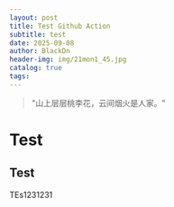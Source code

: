 ```yaml
---
layout: post
title: Test Github Action
subtitle: test
date: 2025-09-08
author: BlackDn
header-img: img/21mon1_45.jpg
catalog: true
tags:
---
```


> "山上层层桃李花，云间烟火是人家。"

# Test

## Test

TEs1231231


